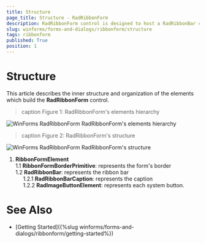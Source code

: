 ```yaml
---
title: Structure
page_title: Structure - RadRibbonForm
description: RadRibbonForm control is designed to host a RadRibbonBar control and mimic the Microsoft Office 2007 UI form style.
slug: winforms/forms-and-dialogs/ribbonform/structure
tags: ribbonform
published: True
position: 1 
---
```


# Structure

This article describes the inner structure and organization of the elements which build the __RadRibbonForm__ control.
        
>caption Figure 1: RadRibbonForm's elements hierarchy

![WinForms RadRibbonForm RadRibbonForm's elements hierarchy](images/forms-and-dialogs-ribbonform-structure001.png)

>caption Figure 2: RadRibbonForm's structure

![WinForms RadRibbonForm RadRibbonForm's structure](images/forms-and-dialogs-ribbonform-structure002.png)

 1. __RibbonFormElement__  
  1.1 __RibbonFormBorderPrimitive__: represents the form's border  
  1.2 __RadRibbonBar__: represents the ribbon bar    
     &nbsp;&nbsp;&nbsp;&nbsp;&nbsp;1.2.1 __RadRibbonBarCaption__: represents the caption  
     &nbsp;&nbsp;&nbsp;&nbsp;&nbsp;1.2.2 __RadImageButtonElement__: represents each system button.  

# See Also 

* [Getting Started]({%slug winforms/forms-and-dialogs/ribbonform/getting-started%})
